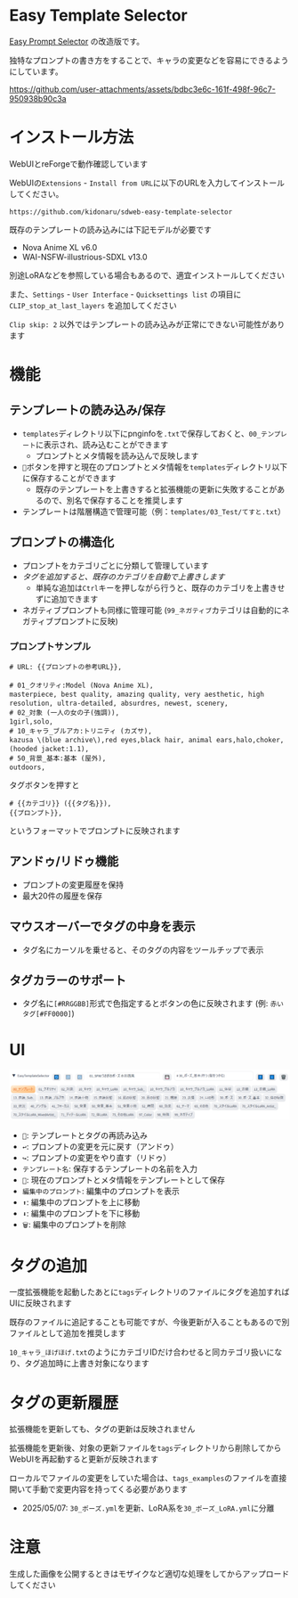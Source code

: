 # Easy Template Selector

[Easy Prompt Selector](https://github.com/blue-pen5805/sdweb-easy-prompt-selector)
の改造版です。

独特なプロンプトの書き方をすることで、キャラの変更などを容易にできるようにしています。

https://github.com/user-attachments/assets/bdbc3e6c-161f-498f-96c7-950938b90c3a



# インストール方法

WebUIとreForgeで動作確認しています

WebUIの`Extensions` - `Install from URL`に以下のURLを入力してインストールしてください。

```
https://github.com/kidonaru/sdweb-easy-template-selector
```

既存のテンプレートの読み込みには下記モデルが必要です

- Nova Anime XL v6.0
- WAI-NSFW-illustrious-SDXL v13.0

別途LoRAなどを参照している場合もあるので、適宜インストールしてください

また、`Settings` - `User Interface` - `Quicksettings list` の項目に`CLIP_stop_at_last_layers` を追加してください

`Clip skip: 2` 以外ではテンプレートの読み込みが正常にできない可能性があります

# 機能

## テンプレートの読み込み/保存
- `templates`ディレクトリ以下にpnginfoを`.txt`で保存しておくと、`00_テンプレート`に表示され、読み込むことができます
  - プロンプトとメタ情報を読み込んで反映します
- `💾`ボタンを押すと現在のプロンプトとメタ情報を`templates`ディレクトリ以下に保存することができます
  - 既存のテンプレートを上書きすると拡張機能の更新に失敗することがあるので、別名で保存することを推奨します
- テンプレートは階層構造で管理可能（例：`templates/03_Test/てすと.txt`）

## プロンプトの構造化
- プロンプトをカテゴリごとに分類して管理しています
- *タグを追加すると、既存のカテゴリを自動で上書きします*
  - 単純な追加は`Ctrl`キーを押しながら行うと、既存のカテゴリを上書きせずに追加できます
- ネガティブプロンプトも同様に管理可能 (`99_ネガティブ`カテゴリは自動的にネガティブプロンプトに反映)

### プロンプトサンプル

```
# URL: {{プロンプトの参考URL}},

# 01_クオリティ:Model (Nova Anime XL),
masterpiece, best quality, amazing quality, very aesthetic, high resolution, ultra-detailed, absurdres, newest, scenery,
# 02_対象 (一人の女の子(強調)),
1girl,solo,
# 10_キャラ_ブルアカ:トリニティ (カズサ),
kazusa \(blue archive\),red eyes,black hair, animal ears,halo,choker,(hooded jacket:1.1),
# 50_背景_基本:基本 (屋外),
outdoors,
```

タグボタンを押すと
```
# {{カテゴリ}} ({{タグ名}}),
{{プロンプト}},
```
というフォーマットでプロンプトに反映されます

## アンドゥ/リドゥ機能
- プロンプトの変更履歴を保持
- 最大20件の履歴を保存

## マウスオーバーでタグの中身を表示
- タグ名にカーソルを乗せると、そのタグの内容をツールチップで表示

## タグカラーのサポート
- タグ名に`[#RRGGBB]`形式で色指定するとボタンの色に反映されます (例: `赤いタグ[#FF0000]`)


# UI

![UI](media/01.png)

- `🔄`: テンプレートとタグの再読み込み
- `↩️`: プロンプトの変更を元に戻す（アンドゥ）
- `↪️`: プロンプトの変更をやり直す（リドゥ）
- `テンプレート名`: 保存するテンプレートの名前を入力
- `💾`: 現在のプロンプトとメタ情報をテンプレートとして保存
- `編集中のプロンプト`: 編集中のプロンプトを表示
- `⬆️`: 編集中のプロンプトを上に移動
- `⬇️`: 編集中のプロンプトを下に移動
- `🗑️`: 編集中のプロンプトを削除


# タグの追加

一度拡張機能を起動したあとに`tags`ディレクトリのファイルにタグを追加すればUIに反映されます

既存のファイルに追記することも可能ですが、今後更新が入ることもあるので別ファイルとして追加を推奨します

`10_キャラ_ほげほげ.txt`のようにカテゴリIDだけ合わせると同カテゴリ扱いになり、タグ追加時に上書き対象になります


# タグの更新履歴

拡張機能を更新しても、タグの更新は反映されません

拡張機能を更新後、対象の更新ファイルを`tags`ディレクトリから削除してからWebUIを再起動すると更新が反映されます

ローカルでファイルの変更をしていた場合は、`tags_examples`のファイルを直接開いて手動で変更内容を持ってくる必要があります


- 2025/05/07: `30_ポーズ.yml`を更新、LoRA系を`30_ポーズ_LoRA.yml`に分離



# 注意

生成した画像を公開するときはモザイクなど適切な処理をしてからアップロードしてください
